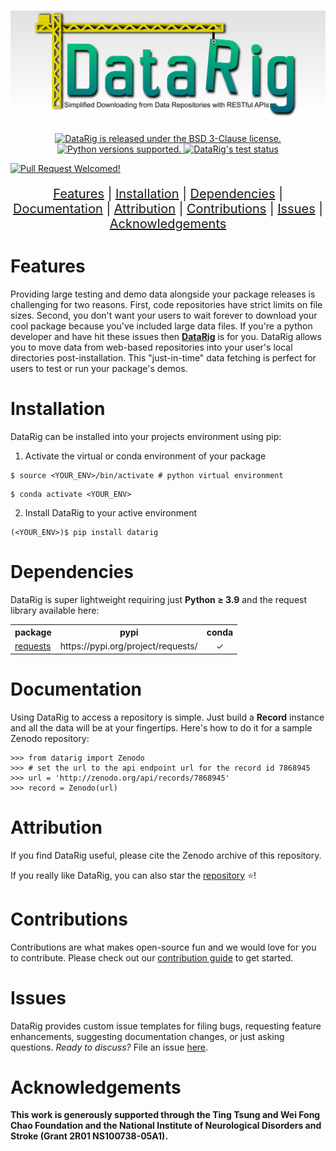 <h1 align="center">
    <img src="https://github.com/mscaudill/datarig/blob/master/docs/imgs/logo.png" 
    style="width:700px;height:auto;"/>
</h1>

<p align="center">
  <a href="https://github.com/mscaudill/datarig/blob/master/LICENSE"><img
    src="https://img.shields.io/badge/License-BSD%203--Clause-teal" 
    alt="DataRig is released under the BSD 3-Clause license." />
  </a>
  <a href="https://github.com/mscaudill/datarig/tree/master#Dependencies"><img 
    src="https://img.shields.io/pypi/pyversions/openseize?logo=python&logoColor=gold" 
    alt="Python versions supported." />
  </a>
<a href="https://github.com/mscaudill/openseize/actions/workflows/test.yml"><img 
    src="https://img.shields.io/github/actions/workflow/status/mscaudill/datarig/test.yml?label=CI&logo=github" 
    alt="DataRig's test status" />
  </a>

 <a href="https://github.com/mscaudill/datarig/pulls"><img 
    src="https://img.shields.io/badge/PRs-welcome-F8A3A3"
    alt="Pull Request Welcomed!" />
  </a>
</p>

<p align="center"  style="font-size: 20px">
<a href="#Key-Features">Features</a>   |  
<a href="#Installation">Installation</a>   |  
<a href="#Dependencies">Dependencies</a>   |  
<a href="#Documentation">Documentation</a>   |  
<a href="#Attribution">Attribution</a>   |  
<a href="#Contributions">Contributions</a>   |  
<a href="#Issues">Issues</a>   |  
<a href="#Acknowledgements">Acknowledgements</a> 
</p>

# Features
Providing large testing and demo data alongside your package releases is
challenging for two reasons. First, code repositories have strict limits on file
sizes. Second, you don't want your users to wait forever to download your cool
package because you've included large data files.  If you're a python developer
and have hit these issues then <b><a href=https://github.com/mscaudill/datarig
target=_blank>DataRig</a></b> is for you.  DataRig allows you to
move data from web-based repositories into your user's local directories
post-installation. This "just-in-time" data fetching is perfect for users to
test or run your package's demos.

# Installation
DataRig can be installed into your projects environment using pip:

1. Activate the virtual or conda environment of your package
```Shell
$ source <YOUR_ENV>/bin/activate # python virtual environment
```

```Shell
$ conda activate <YOUR_ENV>
```

2. Install DataRig to your active environment
```Shell
(<YOUR_ENV>)$ pip install datarig
```

# Dependencies

DataRig is super lightweight requiring just <b>Python <span>&#8805;</span>
3.9</b> and the request library available here:

<table>

<tr>
    <th>package</th>
    <th>pypi</th>
    <th>conda</th>
  </tr>

<tr>
    <td><a href="https://requests.readthedocs.io/en/latest/" 
        target=_blank>requests</a></td>
    <td>https://pypi.org/project/requests/</td>
    <td align='center'><span>&#10003;</span></td>
  </tr>

</table>

# Documentation
Using DataRig to access a repository is simple. Just build a <b>Record</b>
instance and all the data will be at your fingertips. Here's how to do it for
a sample Zenodo repository:
```
>>> from datarig import Zenodo
>>> # set the url to the api endpoint url for the record id 7868945
>>> url = 'http://zenodo.org/api/records/7868945'
>>> record = Zenodo(url)
```

# Attribution
If you find DataRig useful, please cite the Zenodo archive of this repository.

If you really like DataRig, you can also star the <a
href=https://github.com/mscaudill/datarig>repository</a> 
<span>&#11088;</span>!

# Contributions
Contributions are what makes open-source fun and we would love for you to
contribute. Please check out our [contribution guide](
https://github.com/mscaudill/datarig/blob/master/.github/CONTRIBUTING.md)
to get started.

# Issues

DataRig provides custom issue templates for filing bugs, requesting
feature enhancements, suggesting documentation changes, or just asking
questions. *Ready to discuss?* File an issue <a
href=https://github.com/mscaudill/datarig/issues/new/choose>here</a>. 

# Acknowledgements

**This work is generously supported through the Ting Tsung and Wei Fong Chao 
Foundation and the National Institute of Neurological Disorders and Stroke 
(Grant 2R01 NS100738-05A1).**



